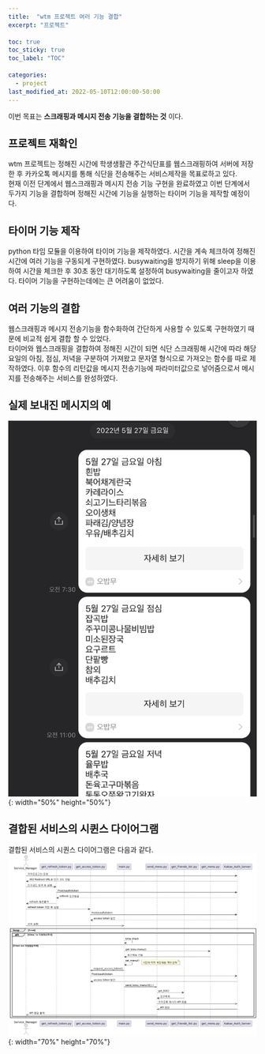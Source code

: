 ```yaml
---
title:  "wtm 프로젝트 여러 기능 결합"
excerpt: "프로젝트"

toc: true
toc_sticky: true
toc_label: "TOC"

categories:
  - project
last_modified_at: 2022-05-10T12:00:00-50:00
---
```


이번 목표는 **스크래핑과 메시지 전송 기능을 결합하는 것** 이다.

## 프로젝트 재확인
wtm 프로젝트는 정해진 시간에 학생생활관 주간식단표를 웹스크래핑하여 서버에 저장한 후 카카오톡 메시지를 통해 식단을 전송해주는 서비스제작을 목표로하고 있다.  
현재 이전 단계에서 웹스크래핑과 메시지 전송 기능 구현을 완료하였고 이번 단계에서 두가지 기능을 결합하며 정해진 시간에 기능을 실행하는 타이머 기능을 제작할 예정이다. 

## 타이머 기능 제작
python 타임 모듈을 이용하여 타이머 기능을 제작하였다. 시간을 계속 체크하여 정해진 시간에 여러 기능을 구동되게 구현하였다.  busywaiting을 방지하기 위해 sleep을 이용하여 시간을 체크한 후 30초 동안 대기하도록 설정하여 busywaiting을 줄이고자 하였다. 타이머 기능을 구현하는데에는 큰 어려움이 없었다.

## 여러 기능의 결합
웹스크래핑과 메시지 전송기능을 함수화하여 간단하게 사용할 수 있도록 구현하였기 때문에 비교적 쉽게 결합 할 수 있었다.  
타이머와 웹스크래핑을 결합하여 정해진 시간이 되면 식단 스크래핑해 시간에 따라 해당 요일의 아침, 점심, 저녁을 구분하여 가져왔고 문자열 형식으로 가져오는 함수를 따로 제작하였다.
이후 함수의 리턴값을 메시지 전송기능에 파라미터값으로 넣어줌으로서 메시지를 전송해주는 서비스를 완성하였다. 

## 실제 보내진 메시지의 예
![실제 사용예](/assets/images/wtm_test.jpeg){: width="50%" height="50%"}

## 결합된 서비스의 시퀸스 다이어그램
결합된 서비스의 시퀀스 다이어그램은 다음과 같다.
![시퀸스 다이어그램](/assets/images/Sequence%20Diagram.png){: width="70%" height="70%"}

